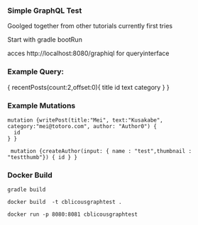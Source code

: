 ### Simple GraphQL Test 

Goolged together from other tutorials 
currently first tries

Start with 
gradle bootRun 

acces http://localhost:8080/graphiql for queryinterface 

### Example Query: 

{
  recentPosts(count:2,offset:0){ 
    title
    id
    text
    category
  }
}

### Example Mutations

```
mutation {writePost(title:"Mei", text:"Kusakabe", category:"mei@totoro.com", author: "Author0") {
  id
} }
```

```
 mutation {createAuthor(input: { name : "test",thumbnail : "testthumb"}) { id } }
```

### Docker Build

```
gradle build 

docker build  -t cblicousgraphtest .

docker run -p 8080:8081 cblicousgraphtest 
```
 

